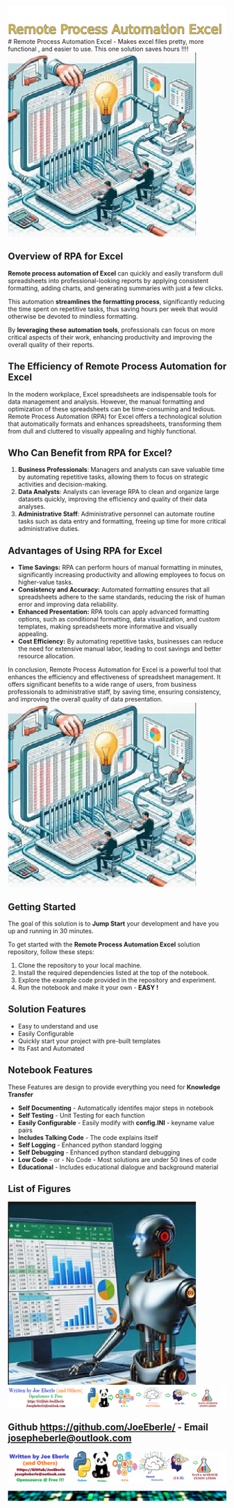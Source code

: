 ![Image image_filename](solution_sign.png)# Remote Process Automation Excel - Makes excel files pretty, more functional , and easier to use.  This one solution saves hours !!!!![Image image_filename](code.png)
## Overview of RPA for Excel 

**Remote process automation of Excel** can quickly and easily transform dull spreadsheets into professional-looking reports by applying consistent formatting, adding charts, and generating summaries with just a few clicks. 

This automation **streamlines the formatting process**, significantly reducing the time spent on repetitive tasks, thus saving hours per week that would otherwise be devoted to mindless formatting. 

By **leveraging these automation tools**, professionals can focus on more critical aspects of their work, enhancing productivity and improving the overall quality of their reports.

## The Efficiency of Remote Process Automation for Excel

In the modern workplace, Excel spreadsheets are indispensable tools for data management and analysis. However, the manual formatting and optimization of these spreadsheets can be time-consuming and tedious. 
Remote Process Automation (RPA) for Excel offers a technological solution that automatically formats and enhances spreadsheets, transforming them from dull and cluttered to visually appealing and highly functional.

## Who Can Benefit from RPA for Excel?
1. **Business Professionals**: Managers and analysts can save valuable time by automating repetitive tasks, allowing them to focus on strategic activities and decision-making.
2. **Data Analysts**: Analysts can leverage RPA to clean and organize large datasets quickly, improving the efficiency and quality of their data analyses.
2. **Administrative Staff**: Administrative personnel can automate routine tasks such as data entry and formatting, freeing up time for more critical administrative duties.

## Advantages of Using RPA for Excel
- **Time Savings:** RPA can perform hours of manual formatting in minutes, significantly increasing productivity and allowing employees to focus on higher-value tasks.
- **Consistency and Accuracy:** Automated formatting ensures that all spreadsheets adhere to the same standards, reducing the risk of human error and improving data reliability.
- **Enhanced Presentation:** RPA tools can apply advanced formatting options, such as conditional formatting, data visualization, and custom templates, making spreadsheets more informative and visually appealing.
- **Cost Efficiency:** By automating repetitive tasks, businesses can reduce the need for extensive manual labor, leading to cost savings and better resource allocation.

In conclusion, Remote Process Automation for Excel is a powerful tool that enhances the efficiency and effectiveness of spreadsheet management. It offers significant benefits to a wide range of users, from business professionals to administrative staff, by saving time, ensuring consistency, and improving the overall quality of data presentation.
![Image image_filename](sample.png)
## Getting Started

The goal of this solution is to **Jump Start** your development and have you up and running in 30 minutes. 

To get started with the **Remote Process Automation Excel** solution repository, follow these steps:
1. Clone the repository to your local machine.
2. Install the required dependencies listed at the top of the notebook.
3. Explore the example code provided in the repository and experiment.
4. Run the notebook and make it your own - **EASY !**
    
## Solution Features
- Easy to understand and use  
- Easily Configurable 
- Quickly start your project with pre-built templates
- Its Fast and Automated

## Notebook Features

These Features are design to provide everything you need for **Knowledge Transfer** 

- **Self Documenting** - Automatically identifes major steps in notebook 
- **Self Testing** - Unit Testing for each function
- **Easily Configurable** - Easily modify with **config.INI** - keyname value pairs
- **Includes Talking Code** - The code explains itself 
- **Self Logging** - Enhanced python standard logging   
- **Self Debugging** - Enhanced python standard debugging
- **Low Code** - or - No Code  - Most solutions are under 50 lines of code
- **Educational** - Includes educational dialogue and background material
    
## List of Figures
 ![additional_image](excel_formatting_bot.png)  <br>![additional_image](joe_logo.png)  <br>
    

## Github https://github.com/JoeEberle/ - Email  josepheberle@outlook.com 
    
![Developer](developer.png)

![Brand](brand.png)
    